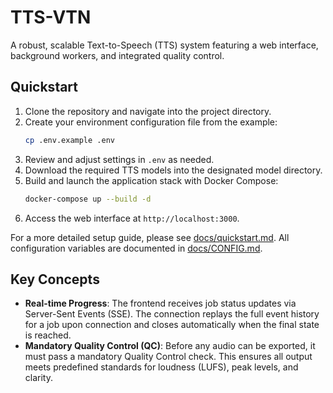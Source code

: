 # TTS-VTN

A robust, scalable Text-to-Speech (TTS) system featuring a web interface, background workers, and integrated quality control.

## Quickstart

1.  Clone the repository and navigate into the project directory.
2.  Create your environment configuration file from the example:
    ```bash
    cp .env.example .env
    ```
3.  Review and adjust settings in `.env` as needed.
4.  Download the required TTS models into the designated model directory.
5.  Build and launch the application stack with Docker Compose:
    ```bash
    docker-compose up --build -d
    ```
6.  Access the web interface at `http://localhost:3000`.

For a more detailed setup guide, please see [docs/quickstart.md](./docs/quickstart.md).
All configuration variables are documented in [docs/CONFIG.md](./docs/CONFIG.md).

## Key Concepts

*   **Real-time Progress**: The frontend receives job status updates via Server-Sent Events (SSE). The connection replays the full event history for a job upon connection and closes automatically when the final state is reached.
*   **Mandatory Quality Control (QC)**: Before any audio can be exported, it must pass a mandatory Quality Control check. This ensures all output meets predefined standards for loudness (LUFS), peak levels, and clarity.